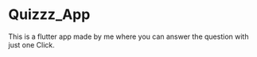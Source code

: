 # Quizzz_App

This is a flutter app made by me where you can answer the question with just one Click.
